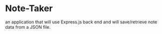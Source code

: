 # Note-Taker
an application that will use Express.js back end and will save/retrieve note data from a JSON file.
